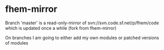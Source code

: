 # fhem-mirror
Branch 'master' is a read-only-mirror of svn://svn.code.sf.net/p/fhem/code which is updated once a while (fork from fhem-mirror)

On branches I am going to either add my own modules or patched versions of modules
